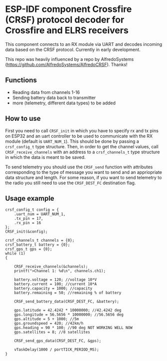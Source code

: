 # ESP-IDF component Crossfire (CRSF) protocol decoder for Crossfire and ELRS receivers

This component connects to an RX module via UART and decodes incoming data based on the CRSF protocol. Currently in early development.

This repo was heavily influenced by a repo by AlfredoSystems (https://github.com/AlfredoSystems/AlfredoCRSF). Thanks!

## Functions
- Reading data from channels 1-16
- Sending battery data back to transmitter
- more (telemetry, different data types) to be added

## How to use
First you need to call `CRSF_init` in which you have to specify rx and tx pins on ESP32 and an uart controller to be used to communicate with the RX module (default is `UART_NUM_1`). This should be done by passing a `crsf_config_t` type structure. Then, in order to get the channel values, call `CRSF_receive_channels` with an address to a `crsf_channels_t` type structure in which the data is meant to be saved.

To send telemetry you should use the `CRSF_send` function with attributes corresponding to the type of message you want to send and an appriopriate data structure and length. For some reason, if you want to send telemetry to the radio you still need to use the `CRSF_DEST_FC` destination flag.

## Usage example
```
crsf_config_t config = {
    .uart_num = UART_NUM_1,
    .tx_pin = 17,
    .rx_pin = 16
};
CRSF_init(&config);

crsf_channels_t channels = {0};
crsf_battery_t battery = {0};
crsf_gps_t gps = {0};
while (1)
{
    
    CRSF_receive_channels(&channels);
    printf(">Channel 1: %d\n", channels.ch1);

    battery.voltage = 120; //voltage 10*V
    battery.current = 100; //current 10*A
    battery.capacity = 1000; //capacity
    battery.remaining = 50; //remaining % of battery

    CRSF_send_battery_data(CRSF_DEST_FC, &battery);

    gps.latitude = 42.4242 * 10000000; //42.4242 deg
    gps.longitude = 56.5656 * 10000000; //56.5656 deg
    gps.altitude = 5 + 1000; //5m
    gps.groundspeed = 420; //42km/h
    gps.heading = 90 * 100; //90 deg NOT WORKING WELL NOW
    gps.satellites = 8; //8 satellites

    CRSF_send_gps_data(CRSF_DEST_FC, &gps);

    vTaskDelay(1000 / portTICK_PERIOD_MS);
}
```

